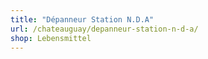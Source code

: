 ```yaml
---
title: "Dépanneur Station N.D.A"
url: /chateauguay/depanneur-station-n-d-a/
shop: Lebensmittel
---
```

